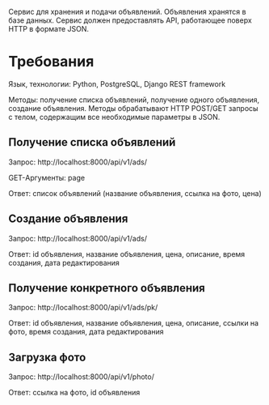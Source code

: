 Сервис для хранения и подачи объявлений. Объявления хранятся в базе данных. Сервис должен предоставлять API, работающее поверх HTTP в формате JSON.
	
# Требования

Язык, технологии: Python, PostgreSQL, Django REST framework

Методы: получение списка объявлений, получение одного объявления, создание объявления.
Методы обрабатывают HTTP POST/GET запросы c телом, содержащим все необходимые параметры в JSON.


## Получение списка объявлений

Запрос: http://localhost:8000/api/v1/ads/

GET-Аргументы: page

Ответ: список объявлений (название объявления, ссылка на фото, цена)


## Создание объявления

Запрос: http://localhost:8000/api/v1/ads/

Ответ: id объявления, название объявления, цена, описание, время создания, дата редактирования


## Получение конкретного объявления

Запрос: http://localhost:8000/api/v1/ads/pk/

Ответ: id объявления, название объявления, цена, описание, ссылки на фото, время создания, дата редактирования


## Загрузка фото

Запрос: http://localhost:8000/api/v1/photo/

Ответ: ссылка на фото, id объявления
